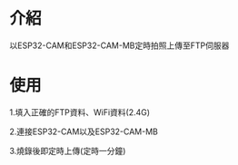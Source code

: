 介紹
=
以ESP32-CAM和ESP32-CAM-MB定時拍照上傳至FTP伺服器

使用
=
1.填入正確的FTP資料、WiFi資料(2.4G)

2.連接ESP32-CAM以及ESP32-CAM-MB

3.燒錄後即定時上傳(定時一分鐘)
    
